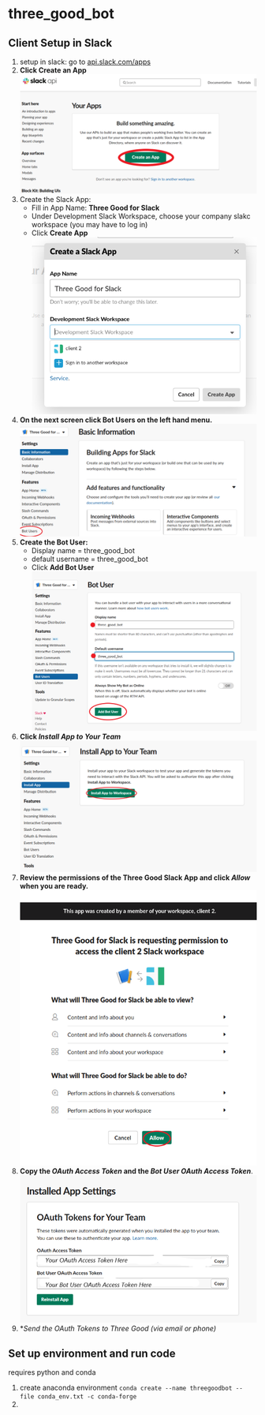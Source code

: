 # three_good_bot

## Client Setup in Slack
1. setup in slack: go to [api.slack.com/apps](https://api.slack.com/apps)
2. **Click Create an App**
![Step 1](/images/step1.png)
3. Create the Slack App: 
    * Fill in App Name: **Three Good for Slack** 
    * Under Development Slack Workspace, choose your company slakc workspace (you may have to log in)
    * Click **Create App**
![Step 2](/images/step2.png)
4. **On the next screen click Bot Users on the left hand menu.**
![Step 3](/images/step3.png)
5. **Create the Bot User:**
   * Display name = three_good_bot
   * default username = three_good_bot
   * Click **Add Bot User**
![Step 4](/images/step4.png)
6. **Click *Install App to Your Team***
![Step 5](/images/step5.png)
7. **Review the permissions of the Three Good Slack App and click *Allow* when you are ready.**
![Step 6](/images/step6.png)
8. **Copy the *OAuth Access Token* and the *Bot User OAuth Access Token***.
![Step 7](/images/step7.png)
9. **Send the OAuth Tokens to Three Good (via email or phone)*


## Set up environment and run code 
requires python and conda
1. create anaconda environment
`conda create --name threegoodbot --file conda_env.txt -c conda-forge`
2. 
